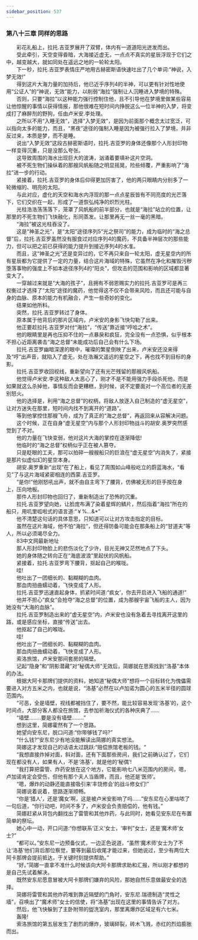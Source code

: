 ```yaml
---
sidebar_position: 537
---
```

### 第八十三章 同样的思路  


　　彩花礼船上，拉托.吉亚罗展开了双臂，体内有一道道阳光迸发而出。  
　　受此牵引，天空变得昏暗，大海接近虚无，一点点不真实的星辰浮现于它们之中，越变越大，就如同处在遥远之地的一轮轮太阳。  
　　下一秒，拉托.吉亚罗表情庄严地用古赫密斯语快速吐出了几个单词:“神说，入梦无效!”  
　　得到这片大海力量的加持后，他已近乎序列4的半神，可以更有针对性地使用“公证人”的“神说，无效”能力，以削弱“海拉”强制让人沉睡进入梦境的特殊。  
　　否则，只要“海拉”以这种能力强行控制住他，且不引导他在梦境里做某些容易让他惊醒的事情以获得情报，那他很难在短时间内挣脱这么一位半神的入梦，将变成打了麻醉剂的野狗，任由卢米安.李处理。  
　　之所以不用“入睡无效”，选择“入梦无效”，是因为前面那个概念太过宽泛，可以指向太多的能力，而且，“黑夜”途径的强制入睡是因为被强行拉入了梦境，并非反过来，本质是梦，而不是睡。  
　　说出“入梦无效”这段古赫密斯语时，拉托.吉亚罗的身体还像那个人形封印物一样变得沉重，只是没那么夸张。  
　　这导致周围的海水出现巨大的波涛，汹涌着要填补这片空洞。  
　　被不死生物们操纵着的那艘风帆船随之明显摇晃，险些倾覆，严重影响了“海拉”进一步的行动。  
　　紧接着，拉托.吉亚罗的身体后仰得更加厉害了，他的两只眼睛内分别多了一轮微缩的、明亮的太阳。  
　　与此对应，虚化的天空和海水内浮现的那一点点星辰皆有不同亮度的光芒落下，它们交织在一起，形成了一道恢弘纯净的炽烈光柱。  
　　光柱浩浩荡荡落下，笼罩了风帆船的前半部分，也就是“海拉”站立的位置，让那里的不死生物们飞快融化，形同蒸发。让那里再无一丝一毫的黑暗。  
　　“海拉”被这光柱吞没了。  
　　这是“神圣之光”，是“太阳”途径序列5“光之祭司”的能力，成为临时的“海之总督”后，拉托.吉亚罗虽然没有服食过对应序列4的魔药，不具备半神层次的那些能力，但可以把之前已获得的能力提升到接近序列4的水准。  
　　而且，这“神圣之光”还是变异过的，它不再只来自一轮太阳，虚无星空内的所有星辰都为它提供了一定的力量，结合这片海域的特殊，它虽然在净化和摧毁污秽堕落事物的强度上不如本途径序列4的“阳炎”，但攻击的范围和影响的区域都显著变大了。  
　　一穿越过来就是“大海的孩子”，且拥有不弱恩赐实力的拉托.吉亚罗可是再三权衡过才选择了“太阳”途径的魔药，他觉得这不仅不会带来风险，而且还可能与自身的血脉、原本的能力有机融合，产生一些奇妙的变化。  
　　结果如他所料。  
　　突然，拉托.吉亚罗转过了身体。  
　　原本属于他背后的那片区域内，卢米安的身影飞快勾勒了出来。  
　　他正要趁拉托.吉亚罗对付“海拉”，“传送”靠近接“哼哈之术”。  
　　他的眼睛里是再也压抑不住的一点暴戾和疯狂，完全没有一点恐惧，似乎根本不担心近距离袭击“海之总督”未能成功后自己会有什么下场。  
　　拉托.吉亚罗幽暗深邃的眼中，璀璨的繁星倒映了出来，卢米安还没来得及“哼”出声音，就陷入了虚无，处在浩瀚又遥远的星空之下，再也找不到目标的身影。  
　　拉托.吉亚罗收回视线，重新望向了还有光芒残留的那艘风帆船。  
　　他觉得卢米安.李这种敌人太恶心了，刚才不是不能用强力手段杀死他，而是如果就这么杀掉他，事情反而会更糟糕，到时候，说不定要面对一个高位者的无差别怒火。  
　　他的选择是，利用“海之总督”的权柄，将敌人放逐入自己制造的“虚无星空”，让对方迷失在那里，短时间内找不到离开的“道路”。  
　　等到他掌控住那艘飞舟，成为了真正的“海之总督”，再返回来从容解决问题。  
　　这个时候，正在自身“虚无星空”内与那个人形封印物战斗的胡安.奥罗突然感觉到了不对。  
　　他的力量在飞快变弱，他对这片大海的掌控在逐渐降低!  
　　他临时的“海之总督”权柄似乎正在被人篡夺。  
　　只是眨眼的工夫，那可以拍碎一艘艘船只的巨浪在“虚无星空”内消失了，紧接是那片似虚似幻的星空本身。  
　　胡安.奥罗重新“出现”在了船上，看见了周围如山峰般屹立的蔚蓝海水，“看见”了与这片海域紧密相连的西蒙.吉亚罗。  
　　“是你!”他刚怒吼出声，就不由自主弯下了腰背，仿佛被无形的巨手按在身上，压向地板。  
　　那件人形封印物也回归了，重新制造出了恐怖的沉重。  
　　拉托.吉亚罗望向她，让脸庞布满了染着星辉的鳞片，然后指着“海拉”所在的船只，用叽里呱啦式的语言道:“￥%...&*”  
　　他不清楚这句话的具体意思，只知道可以让对方攻击指定的目标。  
　　虽然在这片海域，他不怕“海拉”，但还得防备可能会在那条船上的“甘道夫”等人，所以必须竭尽全力。  
　　83中文网最新地址  
　　那人形封印物脸上的悲伤淡化了少许，目光无神又茫然地点了下头。  
　　她的身体随之转向正在“海底波浪”里起伏的风帆船。  
　　紧接着，拉托.吉亚罗弯下腰背，抠起自己的喉咙。  
　　哇!  
　　他吐出了一团细长的、黏糊糊的血肉。  
　　那血肉扭曲蠕动着，飞快变成了人形。  
　　拉托.吉亚罗迅速直起身体，抓紧时间道:“疯女’，你去开启进入飞船的通道!”  
　　他并不担心“疯女”会抢夺“海之总督”的位置，成为那艘宇宙飞船的主人，因为她没有“大海的血脉”。  
　　拉托.吉亚罗制造出来的“虚无星空”内，卢米安也没有急着去寻找离开这里的路，或是感应坐标，直接“传送”出去。  
　　他抠起了自己的喉咙。  
　　哇!  
　　他吐出了一团细长的、黏糊糊的血肉。  
　　那血肉扭曲蠕动着，飞快变成了人形。  
　　索洛旅馆，卢米安那间套房的隔壁。  
　　记起“隐身”和“阴影潜藏”对“秘偶大师”无效后，简娜就在思索找到“洛基”本体的办法。  
　　根据大阿卡那牌们提供的资料，她知道“秘偶大师”想将一个目标转化为傀儡需要进入对方五米之内，也就是说，“洛基”必然在以卢加诺为圆心的五米半径的圆球范围内。  
　　“可恶，全是墙壁，视线都被挡住了，要不然，能比较容易发现‘洛基’的，这个时间点，大部分客人都没在旅馆，去参加祈海仪式的各种庆典了......  
　　“墙壁.…….要是没有墙壁....….”  
　　想到这里，简娜霍然有了一个思路。  
　　她望向安东尼，脱口问道:“你带够钱了吗?”  
　　“什么钱?”安东尼少有地没能解读出简娜的真实想法。  
　　简娜这才发现自己的话语太过跳跃:“赔偿旅馆老板的钱。“  
　　“我想直接炸掉对面，斜对面，还有下面那些房间，我们之前确认过了，它们现在都没有人，如果有人，不是‘洛基’，就是他的‘秘偶’!  
　　“我打算把雷管、炸药安放在这个地方，它能影响七八米范围内的房间，嗯，卢加诺肯定会受伤，但他有那个夫人当盾牌，而且，他还是‘医师’。  
　　“嗯，爆炸的动静还能直接吸引来‘丰饶修会’的战斗修女们!”  
　　简娜说着说着，思路逐渐顺畅。  
　　“你是‘猎人’，还是‘魔女’啊，这是被卢米安影响了吗……”安东尼在心里咕哝了一句后道，“你行动吧，时间不多了，卢米安会负责赔偿的，他有钱。”  
　　简娜赶紧从背包内翻找出了雷管和其他炸药，与此同时，她看见安东尼在布置简单的祭坛。  
　　她心中一动，开口问道:“你想联系‘正义’女士，‘审判”女士，还是‘魔术师’女士?”  
　　“都可以。”安东尼一边预备仪式，一边正色说道，“虽然‘魔术师’女士为了不让‘洛基’他们背后那位察觉，要等到最后收尾才能过来，但她说过，至少有两位大阿卡那牌会提前抵达，于关键时刻提供帮助。”  
　　“好。”简娜一直拿不准什么时候该向大阿卡那牌求助和汇报，所以刚才都想的是自己先试着解决。  
　　既然安东尼愿意冒被大阿卡那牌们嫌弃的风险，那她自然乐意做最安全的选择。  
　　简娜将雷管和其他炸药堆到靠近隔壁的门角时，安东尼.瑞德制造“灵性之墙”，召唤出了“魔术师”女士的信使，将“洛基”出现在这里的事情告诉了对方。  
　　然后，他飞快躲到了主卧附带的盥洗室内，那里离爆炸区域足有六七米。  
　　轰隆!  
　　索洛旅馆的第五层发生了剧烈的爆炸，玻璃碎裂，砖木飞溅，赤红的烈焰膨胀而出。  
